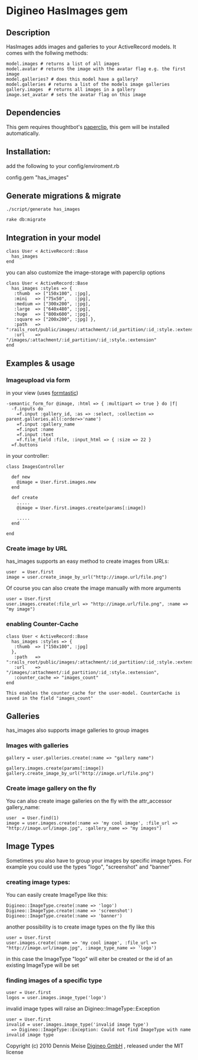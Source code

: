 Digineo HasImages gem
=========

## Description
  HasImages adds images and galleries to your ActiveRecord models.
  It comes with the follwing methods:

    model.images # returns a list of all images
    model.avatar # returns the image with the avatar flag e.g. the first image
    model.galleries? # does this model have a gallery?
    model.galleries # returns a list of the models image galleries
    gallery.images  # returns all images in a gallery
    image.set_avatar # sets the avatar flag on this image

## Dependencies
  This gem requires thoughtbot's [paperclip](http://github.com/thoughtbot/paperclip), this gem will be installed automatically.

## Installation:
add the following to your config/enviroment.rb

  config.gem "has_images"


## Generate migrations & migrate

    ./script/generate has_images
  
    rake db:migrate
  
## Integration in your model

    class User < ActiveRecord::Base  
      has_images
    end
    
  you can also customize the image-storage with paperclip options
  
    class User < ActiveRecord::Base  
      has_images :styles => {
       :thumb  => ["150x100", :jpg],
       :mini   => ["75x50",   :jpg],
       :medium => ["300x200", :jpg],
       :large  => ["640x480", :jpg],
       :huge   => ["800x600", :jpg],
       :square => ["200x200", :jpg] }, 
       :path   => ":rails_root/public/images/:attachment/:id_partition/:id_:style.:extension",
       :url    => "/images/:attachment/:id_partition/:id_:style.:extension"
    end
  
## Examples & usage

### Imageupload via form
  
  in your view (uses [formtastic](http://github.com/justinfrench/formtastic))
  
    -semantic_form_for @image, :html => { :multipart => true } do |f|
      -f.inputs do
        =f.input :gallery_id, :as => :select, :collection => parent.galleries.all(:order=>'name')
  	    =f.input :gallery_name
        =f.input :name
        =f.input :text  
        =f.file_field :file, :input_html => { :size => 22 }
      =f.buttons
  
  in your controller:
    
    class ImagesController
    
      def new 
        @image = User.first.images.new
      end
      
      def create
        .....
        @image = User.first.images.create(params[:image])
        
        .....
      end
    
    end  
  

### Create image by URL
  has_images supports an easy method to create images from URLs:
  
    user  = User.first
    image = user.create_image_by_url("http://image.url/file.png")
    
  Of course you can also create the image manually with more arguments
  
  	user = User.first
  	user.images.create(:file_url => "http://image.url/file.png", :name => "my image")

  


### enabling Counter-Cache

    class User < ActiveRecord::Base  
      has_images :styles => {
       :thumb  => ["150x100", :jpg]
      }, 
       :path   => ":rails_root/public/images/:attachment/:id_partition/:id_:style.:extension",
       :url    => "/images/:attachment/:id_partition/:id_:style.:extension",
       :counter_cache => "images_count"
    end
    
    This enables the counter_cache for the user-model. CounterCache is saved in the field "images_count"

## Galleries
  
  has_images also supports image galleries to group images
    
### Images with galleries
    
    gallery = user.galleries.create(:name => "gallery name")
    
    gallery.images.create(params[:image])
    gallery.create_image_by_url("http://image.url/file.png")
    
### Create image gallery on the fly
  
  You can also create image galleries on the fly with the attr_accessor gallery_name:
   
	user  = User.find(1)
    image = user.images.create(:name => 'my cool image', :file_url => "http://image.url/image.jpg", :gallery_name => "my images")

## Image Types

  Sometimes you also have to group your images by specific image types. For example you could use the types "logo", "screenshot" and "banner" 
  
###  creating image types:
  
  You can easily create ImageType like this:
  
    Digineo::ImageType.create(:name => 'logo')
    Digineo::ImageType.create(:name => 'screenshot')
    Digineo::ImageType.create(:name => 'banner')
    
  another possibility is to create image types on the fly like this
  
    user = User.first
    user.images.create(:name => 'my cool image', :file_url => "http://image.url/image.jpg", :image_type_name => 'logo')
  
  in this case the ImageType "logo" will eiter be created or the id of an existing ImageType will be set

###  finding images of a specific type

    user = User.first    
    logos = user.images.image_type('logo')
    
  invalid image types will raise an Digineo::ImageType::Exception
  
    user = User.first
    invalid = user.images.image_type('invalid image type') 
      => Digineo::ImageType::Exception: Could not find ImageType with name invalid image type
      

Copyright (c) 2010 Dennis Meise [Digineo GmbH](http://www.digineo.de/ "Digineo GmbH") , released under the MIT license

